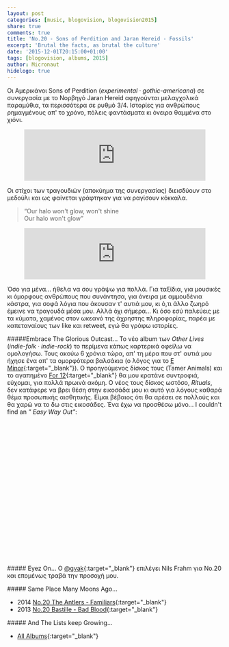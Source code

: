 ```yaml
---
layout: post
categories: [music, blogovision, blogovision2015]
share: true
comments: true
title: 'No.20 - Sons of Perdition and Jaran Hereid - Fossils'
excerpt: 'Brutal the facts, as brutal the culture'
date: '2015-12-01T20:15:00+01:00'
tags: [blogovision, albums, 2015]
author: Micronaut
hidelogo: true
---
```

Οι Αμερικάνοι  Sons of Perdition (*experimental · gothic-americana*) σε συνεργασία με το Νορβηγό Jaran Hereid αφηγούνται μελαγχολικά παραμύθια, τα περισσότερα σε ρυθμό 3/4. Ιστορίες για ανθρώπους ρημαγμένους απ' το χρόνο, πόλεις φαντάσματα κι όνειρα θαμμένα στο χιόνι.
<figure class="center">
<iframe style="border: 0; width: 100%; height: 120px;" src="http://bandcamp.com/EmbeddedPlayer/album=1644610627/size=large/bgcol=ffffff/linkcol=0687f5/tracklist=false/artwork=small/track=2427701152/transparent=true/" seamless><a href="http://sonsofperdition.bandcamp.com/album/fossils">Fossils by Sons of Perdition and Jaran Hereid</a></iframe>
</figure>
Οι στίχοι των τραγουδιών (αποκύημα της συνεργασίας) διεισδύουν στο μεδούλι και ως φαίνεται γράφτηκαν για να ραγίσουν κόκκαλα.

>&ldquo;Our halo won't glow, won't shine<br>
>Our halo won't glow&rdquo;

<figure class="center">
<iframe style="border: 0; width: 100%; height: 120px;" src="http://bandcamp.com/EmbeddedPlayer/album=1644610627/size=large/bgcol=ffffff/linkcol=0687f5/tracklist=false/artwork=small/track=256152446/transparent=true/" seamless><a href="http://sonsofperdition.bandcamp.com/album/fossils">Fossils by Sons of Perdition and Jaran Hereid</a></iframe>
</figure>
Όσο για μένα... ήθελα να σου γράψω για πολλά. Για ταξίδια, για μουσικές κι όμορφους ανθρώπους που συνάντησα, για όνειρα με αμμουδένια κάστρα, για σοφά λόγια που άκουσαν τ' αυτιά μου, κι ό,τι άλλο ζωηρό έμεινε να τραγουδά μέσα μου.  Αλλά όχι σήμερα... Κι όσο εσύ παλεύεις με τα κύματα, χαμένος στον ωκεανό της άχρηστης πληροφορίας, παρέα με καπεταναίους των like και retweet, εγώ θα γράφω ιστορίες.

<div class="text-divider"></div>

#####Embrace The Glorious Outcast...
Το νέο album των *Other Lives* (*indie-folk · indie-rock*) το περίμενα κάπως καρτερικά οφείλω να ομολογήσω. Τους ακούω 6 χρόνια τώρα, απ' τη μέρα που στ' αυτιά μου ήχησε ένα απ' τα ομορφότερα βαλσάκια (ο λόγος για το  [E Minor](https://www.youtube.com/watch?v=kOhO-TfRcZU){:target="_blank"}). Ο προηγούμενος δίσκος τους (Tamer Animals) και το αγαπημένο [For 12](https://www.youtube.com/watch?v=AWMqgeIDJs8){:target="_blank"} θα μου κρατάνε συντροφιά, εύχομαι, για πολλά πρωινά ακόμη. Ο νέος τους δίσκος ωστόσο, *Rituals*, δεν κατάφερε να βρει θέση στην εικοσάδα μου κι αυτό για λόγους καθαρά θέμα προσωπικής αισθητικής. Είμαι βέβαιος ότι θα αρέσει σε πολλούς και θα χαρώ να το δω στις εικοσάδες. Ένα έχω να προσθέσω μόνο... Ι couldn't find an *" Easy Way Out"*:

<div class="invisible">
<figure class="center">
	<iframe width="70%" height="320" src="about:blank" data-src="https://www.youtube.com/embed/DyZSoSxQ6Wk" frameborder="0" allowfullscreen>&nbsp;</iframe>
</figure>
</div>

<div class="text-divider"></div>

#####<i class="fa fa-hand-o-right"></i> Eyez Οn...
O [‏@gvak](http://voice-inertia.blogspot.gr/2015/12/blogovision-2015-20-nils-frahm-solo.html?view=classic){:target="_blank"} επιλέγει Nils Frahm για Νο.20 και επομένως τραβά την προσοχή μου.

#####<i class="fa fa-hand-o-right"></i> Same Place Many Moons Ago...
* 2014 [No.20 The Antlers - Familiars](/music/blogovision/blogovision2014/blogovision2014-no20/){:target="_blank"}
* 2013 [No.20 Bastille - Bad Blood](/music/blogovision/blogovision2013/blogovision2013-no20/){:target="_blank"}

#####<i class="fa fa-hand-o-right"></i> And The Lists keep Growing...
* [All Albums](/music/new-albums-2015/){:target="_blank"}